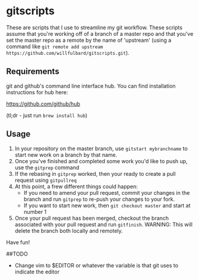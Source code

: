 # gitscripts

These are scripts that I use to streamline my git workflow.  These scripts assume that you're working off of a branch of a master repo and that you've set the master repo as a remote by the name of 'upstream' (using a command like `git remote add upstream https://github.com/willfulbard/gitscripts.git`).

## Requirements

git and github's command line interface hub.  You can find installation instructions for hub here:

https://github.com/github/hub

(tl;dr - just run `brew install hub`)

## Usage

1.  In your repository on the master branch, use `gitstart mybranchname` to start new work on a branch by that name.
2.  Once you've finished and completed some work you'd like to push up, use the `gitprep` command
3.  If the rebasing in `gitprep` worked, then your ready to create a pull request using `gitpullreq`
4.  At this point, a frew different things could happen:
    * If you need to amend your pull request, commit your changes in the branch and run `gitprep` to re-push your changes to your fork.
    * If you want to start new work, then `git checkout master` and start at number 1
5.  Once your pull request has been merged, checkout the branch associated with your pull request and run `gitfinish`.  WARNING: This will delete the branch both locally and remotely.

Have fun!

##TODO
*  Change vim to $EDITOR or whatever the variable is that git uses to indicate the editor
